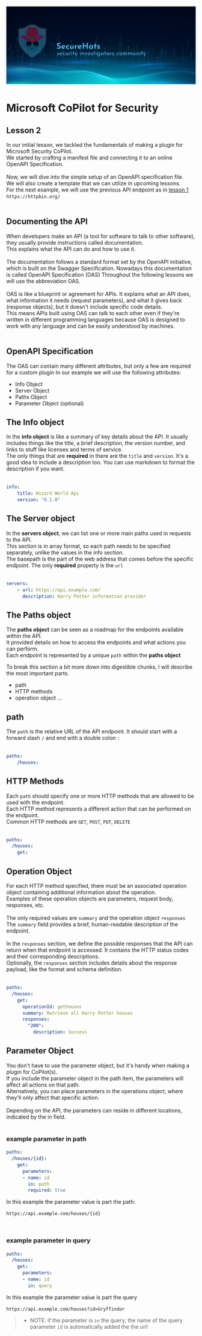 ![logo](/images/sh-banner.png)
=========

# Microsoft CoPilot for Security

## Lesson 2

In our initial lesson, we tackled the fundamentals of making a plugin for Microsoft Security CoPilot.  
We started by crafting a manifest file and connecting it to an online OpenAPI Specification.  
<br>
Now, we will dive into the simple setup of an OpenAPI specification file.  
We will also create a template that we can utilize in upcoming lessons.  
For the next example, we will use the previous API endpoint as in [lesson 1](/Lesson%201/README.md) `https://httpbin.org/`  
<br>

## Documenting the API

When developers make an API (a tool for software to talk to other software), they usually provide instructions called documentation.  
This explains what the API can do and how to use it.   
<br>
The documentation follows a standard format set by the OpenAPI initiative, which is built on the Swagger Specification. Nowadays this documentation is called OpenAPI Specification (OAS) Throughout the following lessons we will use the abbreviation OAS.  
<br>
OAS is like a blueprint or agreement for APIs. It explains what an API does, what information it needs (request parameters), and what it gives back (response objects), but it doesn't include specific code details.  
This means APIs built using OAS can talk to each other even if they're written in different programming languages because OAS is designed to work with any language and can be easily understood by machines.  
<br>

## OpenAPI Specification

The OAS can contain many different attributes, but only a few are required for a custom plugin
In our example we will use the following attributes:
- Info Object
- Server Object
- Paths Object
- Parameter Object (optional)

## The Info object

In the **info object** is like a summary of key details about the API. It usually includes things like the title, a brief description, the version number, and links to stuff like licenses and terms of service.  
The only things that are **required** in there are the `title` and `version`. It's a good idea to include a description too. You can use markdown to format the description if you want.    
<br>
```yaml
info:
    title: Wizard World Api
    version: "0.1.0"
```

## The Server object

In the **servers object**, we can list one or more main paths used in requests to the API.  
This section is in array format, so each path needs to be specified separately, unlike the values in the info section.  
The basepath is the part of the web address that comes before the specific endpoint. The only **required** property is the `url`  
<br>
```yaml
servers:
    - url: https://api.example.com/
      description: Harry Potter information provider
```

## The Paths object

The **paths object** can be seen as a roadmap for the endpoints available within the API.  
It provided details on how to access the endpoints and what actions you can perform.  
Each endpoint is represented by a unique `path` within the **paths object**

To break this section a bit more down into digestible chunks, I will describe the most important parts.  
- path
- HTTP methods
- operation object
...

## path

The `path` is the relative URL of the API endpoint. It should start with a forward slash `/` and end with a double colon `:`  
<br>
```yaml
paths:
    /houses:
```

## HTTP Methods

Each `path` should specify one or more HTTP methods that are allowed to be used with the endpoint.  
Each HTTP method represents a different action that can be performed on the endpoint.  
Common HTTP methods are `GET`, `POST`, `PUT`, `DELETE`  
<br>
```yaml
paths:
  /houses:
    get:
```

## Operation Object

For each HTTP method specified, there must be an associated operation object containing additional information about the operation.  
Examples of these operation objects are parameters, request body, responses, etc.  
<br>
The only required values are `summary` and the operation object `responses`  
The `summary` field provides a brief, human-readable description of the endpoint.  
<br>
In the `responses` section, we define the possible responses that the API can return when that endpoint is accessed. It contains the HTTP status codes and their corresponding descriptions.  
Optionally, the `responses` section includes details about the response payload, like the format and schema definition.  
<br>
```yaml
paths:
  /houses:
    get:
      operationId: gethouses
      summary: Retrieve all Harry Potter houses
      responses:
        "200":
          description: Success
```

## Parameter Object

You don't have to use the parameter object, but it's handy when making a plugin for CoPilot(s).  
If you include the parameter object in the path item, the parameters will affect all actions on that path.  
Alternatively, you can place parameters in the operations object, where they'll only affect that specific action.  
<br>
Depending on the API, the parameters can reside in different locations, indicated by the in field.  
<br>

### example parameter in **path**

```yaml
paths:
  /houses/{id}:
    get:
      parameters:
      - name: id
        in: path
        required: true
```

In this example the parameter value is part the path:
```
https://api.example.com/houses/{id}
```
<br>

### example parameter in **query**

```yaml
paths:
  /houses:
    get:
      parameters:
      - name: id
        in: query
```

In this example the parameter value is part the query

```
https://api.example.com/houses?id=Gryffindor
```
>- NOTE: if the parameter is `in` the query, the name of the query parameter `id` is automatically added the the uri!

